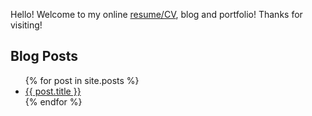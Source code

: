 Hello! Welcome to my online [resume/CV](https://gol3tron.github.io/cv), blog and portfolio! Thanks for visiting!

## Blog Posts

<ul>
  {% for post in site.posts %}
    <li>
      <a href="{{ post.url }}">{{ post.title }}</a>
    </li>
  {% endfor %}
</ul>
